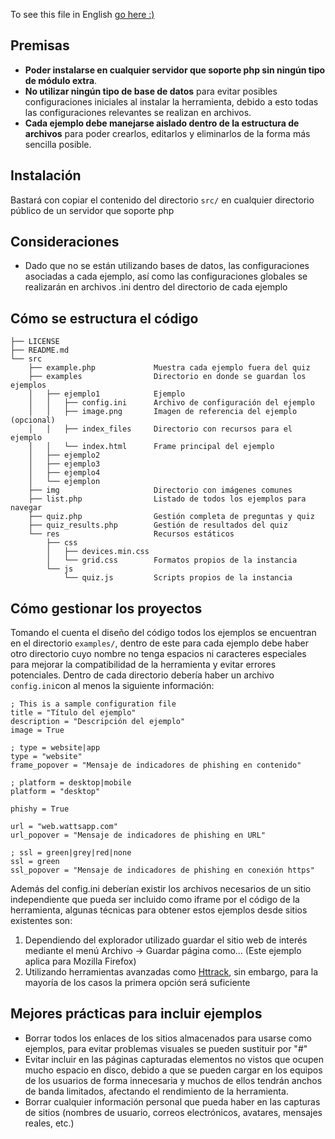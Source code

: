 To see this file in English [go here :)](readme.en.md)

## Premisas
* **Poder instalarse en cualquier servidor que soporte php sin ningún tipo de módulo extra**.
* **No utilizar ningún tipo de base de datos** para evitar posibles configuraciones iniciales al instalar la herramienta, debido a esto todas las configuraciones relevantes se realizan en archivos.
* **Cada ejemplo debe manejarse aislado dentro de la estructura de archivos** para poder crearlos, editarlos y eliminarlos de la forma más sencilla posible.

## Instalación
Bastará con copiar el contenido del directorio ```src/``` en cualquier directorio público de un servidor que soporte php

## Consideraciones
* Dado que no se están utilizando bases de datos, las configuraciones asociadas a cada ejemplo, así como las configuraciones globales se realizarán en archivos .ini dentro del directorio de cada ejemplo

## Cómo se estructura el código
```
├── LICENSE
├── README.md
└── src
    ├── example.php             Muestra cada ejemplo fuera del quiz
    ├── examples                Directorio en donde se guardan los ejemplos
    │   ├── ejemplo1            Ejemplo
    │   │   ├── config.ini      Archivo de configuración del ejemplo
    │   │   ├── image.png       Imagen de referencia del ejemplo (opcional)
    │   │   ├── index_files     Directorio con recursos para el ejemplo
    │   │   └── index.html      Frame principal del ejemplo
    │   ├── ejemplo2
    │   ├── ejemplo3
    │   ├── ejemplo4
    │   └── ejemplon
    ├── img                     Directorio con imágenes comunes
    ├── list.php                Listado de todos los ejemplos para navegar
    ├── quiz.php                Gestión completa de preguntas y quiz
    ├── quiz_results.php        Gestión de resultados del quiz
    └── res                     Recursos estáticos
        ├── css
        │   ├── devices.min.css
        │   └── grid.css        Formatos propios de la instancia
        └── js
            └── quiz.js         Scripts propios de la instancia
```

## Cómo gestionar los proyectos
Tomando el cuenta el diseño del código todos los ejemplos se encuentran en el directorio ```examples/```, dentro de este para cada ejemplo debe haber otro directorio cuyo nombre no tenga espacios ni caracteres especiales para mejorar la compatibilidad de la herramienta y evitar errores potenciales. Dentro de cada directorio debería haber un archivo ```config.ini```con al menos la siguiente información:

```
; This is a sample configuration file
title = "Título del ejemplo"
description = "Descripción del ejemplo"
image = True

; type = website|app
type = "website"
frame_popover = "Mensaje de indicadores de phishing en contenido"

; platform = desktop|mobile
platform = "desktop"

phishy = True

url = "web.wattsapp.com"
url_popover = "Mensaje de indicadores de phishing en URL"

; ssl = green|grey|red|none
ssl = green
ssl_popover = "Mensaje de indicadores de phishing en conexión https"
```

Además del config.ini deberían existir los archivos necesarios de un sitio independiente que pueda ser incluido como iframe por el código de la herramienta, algunas técnicas para obtener estos ejemplos desde sitios existentes son:

1. Dependiendo del explorador utilizado guardar el sitio web de interés mediante el menú Archivo -> Guardar página como... (Este ejemplo aplica para Mozilla Firefox)
2. Utilizando herramientas avanzadas como [Httrack](https://www.httrack.com/), sin embargo, para la mayoría de los casos la primera opción será suficiente


## Mejores prácticas para incluir ejemplos
* Borrar todos los enlaces de los sitios almacenados para usarse como ejemplos, para evitar problemas visuales se pueden sustituir por "#"
* Evitar incluir en las páginas capturadas elementos no vistos que ocupen mucho espacio en disco, debido a que se pueden cargar en los equipos de los usuarios de forma innecesaria y muchos de ellos tendrán anchos de banda limitados, afectando el rendimiento de la herramienta.
* Borrar cualquier información personal que pueda haber en las capturas de sitios (nombres de usuario, correos electrónicos, avatares, mensajes reales, etc.)
